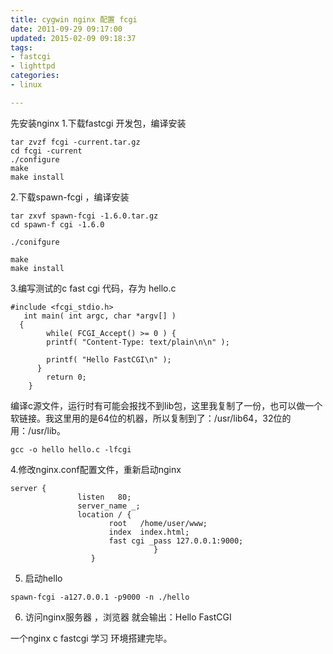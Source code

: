 ```yaml
---
title: cygwin nginx 配置 fcgi
date: 2011-09-29 09:17:00
updated: 2015-02-09 09:18:37
tags: 
- fastcgi
- lighttpd
categories: 
- linux

---
```

先安装nginx
1.下载fastcgi 开发包，编译安装  

    tar zvzf fcgi -current.tar.gz
    cd fcgi -current
    ./configure
    make
    make install 


<!--more-->


2.下载spawn-fcgi ，编译安装

    tar zxvf spawn-fcgi -1.6.0.tar.gz
    cd spawn-f cgi -1.6.0
        
    ./conifgure
        
    make
    make install

 

3.编写测试的c fast cgi 代码，存为 hello.c
  

    #include <fcgi_stdio.h>
       int main( int argc, char *argv[] )
      {
            while( FCGI_Accept() >= 0 ) {
            printf( "Content-Type: text/plain\n\n" );
    
            printf( "Hello FastCGI\n" );
          }
            return 0;
        }

编译c源文件，运行时有可能会报找不到lib包，这里我复制了一份，也可以做一个软链接。我这里用的是64位的机器，所以复制到了：/usr/lib64，32位的用：/usr/lib。 

`gcc -o hello hello.c -lfcgi` 

4.修改nginx.conf配置文件，重新启动nginx

 

    server {
                   listen   80;
                   server_name _;       
                   location / {
                          root   /home/user/www;
                          index  index.html;
                          fast cgi _pass 127.0.0.1:9000;
                                    }
                      } 


5. 启动hello

  
 `spawn-fcgi -a127.0.0.1 -p9000 -n ./hello`


6. 访问nginx服务器 ，浏览器 就会输出：Hello FastCGI

一个nginx c fastcgi 学习 环境搭建完毕。
